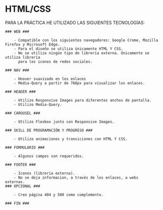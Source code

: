 # HTML/CSS

 PARA LA PRÁCTICA HE UTILIZADO LAS SIGUIENTES TECNOLOGÍAS:

	### WEB ###

		- Compatible con los siguientes navegadores: Google Crome, Mozilla Firefox y Microsoft Edge.
		- Para el diseño se utiliza únicamente HTML Y CSS.
		- No se utiliza ningún tipo de librería externa. Únicamente se utiliza librería
		  para los iconos de redes sociales.

	### NAV ###

		- Hoover suavizado en los enlaces
		- Media-Query a partir de 768px para visualizar los enlaces.

	### HEADER ###

		- Utilizo Responsive Images para diferentes anchos de pantalla.
		- Utilizo Media-Query.

	### CAROUSEL ###

		- Utilizo Flexbox junto con Responsive Images.

	### SKILL DE PROGRAMACIÓN Y PROGRESO ###

		- Utilizo animaciones y transiciones con HTML Y CSS.

	### FORMULARIO ###

		- Algunos campos son requeridos.

	### FOOTER ###

		- Iconos (librería externa).
		- No se deja informacion, a través de los enlaces, a webs externas. 
	### OPCIONAL ###
	
		- Creo página 404 y 500 como complemento. 
	
	### FIN ###

